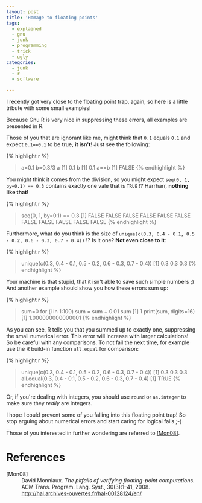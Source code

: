 ```yaml
---
layout: post
title: 'Homage to floating points'
tags:
  - explained
  - gnu
  - junk
  - programming
  - trick
  - ugly
categories:
  - junk
  - r
  - software

---
```


I recently got very close to the floating point trap, again, so here is a little tribute with some small examples!


Because Gnu R is very nice in suppressing these errors, all examples are presented in R.

Those of you that are ignorant like me, might think that  `0.1`  equals  `0.1`  and expect  `0.1==0.1`  to be true, <strong>it isn't</strong>! Just see the following:



{% highlight r %}
> a=0.1
> b=0.3/3
> a
[1] 0.1
> b
[1] 0.1
> a==b
[1] FALSE
{% endhighlight %}



You might think it comes from the division, so you might expect  `seq(0, 1, by=0.1) == 0.3`  contains exactly one vale that is  `TRUE` !? Harrharr, <strong>nothing like that!</strong>



{% highlight r %}
> seq(0, 1, by=0.1) == 0.3
 [1] FALSE FALSE FALSE FALSE FALSE FALSE FALSE FALSE FALSE FALSE FALSE
{% endhighlight %}



Furthermore, what do you think is the size of  `unique(c(0.3, 0.4 - 0.1, 0.5 - 0.2, 0.6 - 0.3, 0.7 - 0.4))` !? Is it one? <strong>Not even close to it</strong>:



{% highlight r %}
> unique(c(0.3, 0.4 - 0.1, 0.5 - 0.2, 0.6 - 0.3, 0.7 - 0.4))
[1] 0.3 0.3 0.3
{% endhighlight %}



Your machine is that stupid, that it isn't able to save such simple numbers ;)
And another example should show you how these errors sum up:



{% highlight r %}
> sum=0
> for (i in 1:100) sum = sum + 0.01
> sum
[1] 1
> print(sum, digits=16)
[1] 1.000000000000001
{% endhighlight %}



As you can see, R tells you that you summed up to exactly one, suppressing the small numerical error. This error will increase with larger calculations! So be careful with any comparisons.
To not fail the next time, for example use the R build-in function  `all.equal`  for comparison:



{% highlight r %}
> unique(c(0.3, 0.4 - 0.1, 0.5 - 0.2, 0.6 - 0.3, 0.7 - 0.4))
[1] 0.3 0.3 0.3
> all.equal(0.3, 0.4 - 0.1, 0.5 - 0.2, 0.6 - 0.3, 0.7 - 0.4)
[1] TRUE
{% endhighlight %}



Or, if you're dealing with integers, you should use  `round`  or  `as.integer`  to make sure they <em>really</em> are integers.

I hope I could prevent some of you falling into this floating point trap! So stop arguing about numerical errors and start caring for logical fails ;-)

Those of you interested in further wondering are referred to <a href="#Mon08">[Mon08]</a>.

<h1>References</h1>
<dl>
 <dt><a name='Mon08'>[Mon08]</a></dt>
 	<dd>David Monniaux.
 		<em>The pitfalls of verifying floating-point computations.</em>
 		ACM Trans. Program. Lang. Syst., 30(3):1–41, 2008.
		<a href="http://hal.archives-ouvertes.fr/hal-00128124/en/">http://hal.archives-ouvertes.fr/hal-00128124/en/</a>
	</dd>
</dl>
